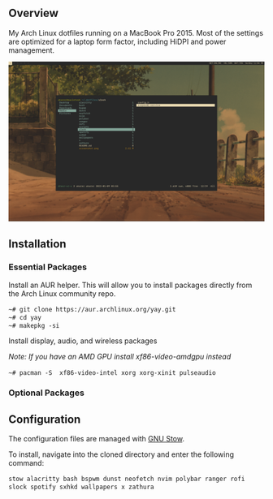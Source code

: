 
## Overview
My Arch Linux dotfiles running on a MacBook Pro 2015. Most of the settings are optimized for a laptop form factor, including HiDPI and power management.

![](https://github.com/akarez/macintosh/blob/main/screenshot.png)

## Installation

### Essential Packages

Install an AUR helper. This will allow you to install packages directly from the Arch Linux community repo.
```
~# git clone https://aur.archlinux.org/yay.git 
~# cd yay
~# makepkg -si
```


Install display, audio, and wireless packages

*Note: If you have an AMD GPU install xf86-video-amdgpu instead*

`~# pacman -S  xf86-video-intel xorg xorg-xinit pulseaudio `





### Optional Packages



## Configuration

The configuration files are managed with [GNU Stow](https://www.gnu.org/software/stow/).

To install, navigate into the cloned directory and enter the following command:
```
stow alacritty bash bspwm dunst neofetch nvim polybar ranger rofi slock spotify sxhkd wallpapers x zathura
```
